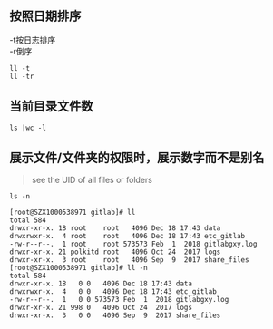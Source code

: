 
## 按照日期排序
-t按日志排序  
-r倒序  
```
ll -t
ll -tr
```

## 当前目录文件数
```
ls |wc -l
```

## 展示文件/文件夹的权限时，展示数字而不是别名
> see the UID of all files or folders
```
ls -n
```

```console
[root@SZX1000538971 gitlab]# ll
total 584
drwxr-xr-x. 18 root    root   4096 Dec 18 17:43 data
drwxrwxr-x.  4 root    root   4096 Dec 18 17:43 etc_gitlab
-rw-r--r--.  1 root    root 573573 Feb  1  2018 gitlabgxy.log
drwxr-xr-x. 21 polkitd root   4096 Oct 24  2017 logs
drwxr-xr-x.  3 root    root   4096 Sep  9  2017 share_files
[root@SZX1000538971 gitlab]# ll -n
total 584
drwxr-xr-x. 18   0 0   4096 Dec 18 17:43 data
drwxrwxr-x.  4   0 0   4096 Dec 18 17:43 etc_gitlab
-rw-r--r--.  1   0 0 573573 Feb  1  2018 gitlabgxy.log
drwxr-xr-x. 21 998 0   4096 Oct 24  2017 logs
drwxr-xr-x.  3   0 0   4096 Sep  9  2017 share_files

```
